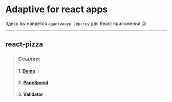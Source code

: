 # Adaptive for react apps
Здесь вы найдётся `адаптивную вёрстку` для React приложений &#128521;
***

## react-pizza
> ### Ссылки:
> #### 1. [Demo](https://tmp-react-pizza.netlify.app 'Demo App')
> #### 2. [PageSpeed](https://pagespeed.web.dev/report?url=https%3A%2F%2Ftmp-react-pizza.netlify.app 'Page Speed')
> #### 3. <a href="https://validator.w3.org/nu/?doc=http%3A%2F%2Ftmp-react-pizza.netlify.app%2F" target="_blank" alt="Validator W3" style="text-decoration: none">Validator</a>